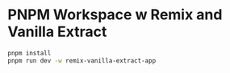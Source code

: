 # PNPM Workspace w Remix and Vanilla Extract

```sh
pnpm install
pnpm run dev -w remix-vanilla-extract-app
```
